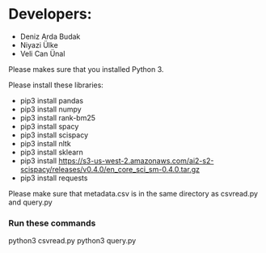# Developers:
* Deniz Arda Budak
* Niyazi Ülke
* Veli Can Ünal

Please makes sure that you installed Python 3.

Please install these libraries:
* pip3 install pandas
* pip3 install numpy
* pip3 install rank-bm25
* pip3 install spacy
* pip3 install scispacy
* pip3 install nltk
* pip3 install sklearn
* pip3 install https://s3-us-west-2.amazonaws.com/ai2-s2-scispacy/releases/v0.4.0/en_core_sci_sm-0.4.0.tar.gz
* pip3 install requests

 Please make sure that metadata.csv is in the same directory as csvread.py and query.py

### Run these commands
python3 csvread.py
python3 query.py


